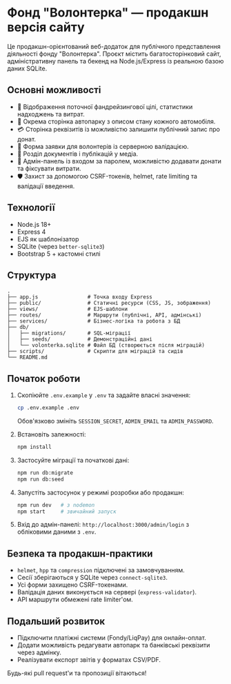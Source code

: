 # Фонд "Волонтерка" — продакшн версія сайту

Це продакшн-орієнтований веб-додаток для публічного представлення діяльності фонду "Волонтерка". Проєкт містить багатосторінковий сайт, адміністративну панель та бекенд на Node.js/Express із реальною базою даних SQLite.

## Основні можливості

- 🎯 Відображення поточної фандрейзингової цілі, статистики надходжень та витрат.
- 🚙 Окрема сторінка автопарку з описом стану кожного автомобіля.
- 💳 Сторінка реквізитів із можливістю залишити публічний запис про донат.
- 🤝 Форма заявки для волонтерів із серверною валідацією.
- 📄 Розділ документів і публікацій у медіа.
- 🔐 Адмін-панель із входом за паролем, можливістю додавати донати та фіксувати витрати.
- 🛡️ Захист за допомогою CSRF-токенів, helmet, rate limiting та валідації введення.

## Технології

- Node.js 18+
- Express 4
- EJS як шаблонізатор
- SQLite (через `better-sqlite3`)
- Bootstrap 5 + кастомні стилі

## Структура

```
.
├── app.js                # Точка входу Express
├── public/               # Статичні ресурси (CSS, JS, зображення)
├── views/                # EJS-шаблони
├── routes/               # Маршрути (публічні, API, адмінські)
├── services/             # Бізнес-логіка та робота з БД
├── db/
│   ├── migrations/       # SQL-міграції
│   ├── seeds/            # Демонстраційні дані
│   └── volonterka.sqlite # Файл БД (створюється після міграцій)
├── scripts/              # Скрипти для міграцій та сидів
└── README.md
```

## Початок роботи

1. Скопіюйте `.env.example` у `.env` та задайте власні значення:
   ```bash
   cp .env.example .env
   ```
   Обов'язково змініть `SESSION_SECRET`, `ADMIN_EMAIL` та `ADMIN_PASSWORD`.

2. Встановіть залежності:
   ```bash
   npm install
   ```

3. Застосуйте міграції та початкові дані:
   ```bash
   npm run db:migrate
   npm run db:seed
   ```

4. Запустіть застосунок у режимі розробки або продакшн:
   ```bash
   npm run dev   # з nodemon
   npm start     # звичайний запуск
   ```

5. Вхід до адмін-панелі: `http://localhost:3000/admin/login` з обліковими даними з `.env`.

## Безпека та продакшн-практики

- `helmet`, `hpp` та `compression` підключені за замовчуванням.
- Сесії зберігаються у SQLite через `connect-sqlite3`.
- Усі форми захищено CSRF-токенами.
- Валідація даних виконується на сервері (`express-validator`).
- API маршрути обмежені rate limiter'ом.

## Подальший розвиток

- Підключити платіжні системи (Fondy/LiqPay) для онлайн-оплат.
- Додати можливість редагувати автопарк та банківські реквізити через адмінку.
- Реалізувати експорт звітів у форматах CSV/PDF.

Будь-які pull request'и та пропозиції вітаються!
